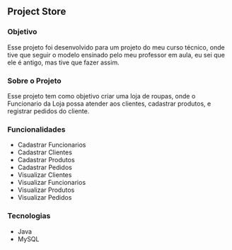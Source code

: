 ## Project Store

### Objetivo
Esse projeto foi desenvolvido para um projeto do meu curso técnico, onde tive que seguir
o modelo ensinado pelo meu professor em aula, eu sei que ele é antigo, mas tive que fazer assim.

### Sobre o Projeto
Esse projeto tem como objetivo criar uma loja de roupas, onde o Funcionario da Loja
possa atender aos clientes, cadastrar produtos, e registrar pedidos do cliente.

### Funcionalidades

- Cadastrar Funcionarios
- Cadastrar Clientes
- Cadastrar Produtos
- Cadastrar Pedidos
- Visualizar Clientes
- Visualizar Funcionarios
- Visualizar Produtos
- Visualizar Pedidos

### Tecnologias

- Java
- MySQL
